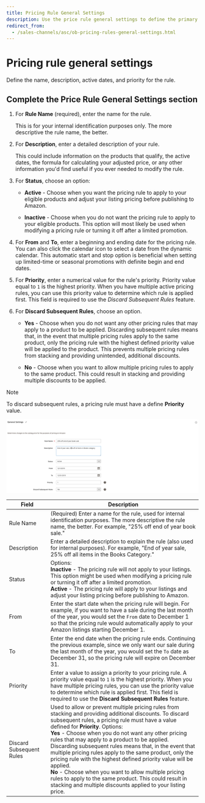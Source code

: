 ```yaml
---
title: Pricing Rule General Settings
description: Use the price rule general settings to define the primary characteristics of a listing price rule.
redirect_from:
  - /sales-channels/asc/ob-pricing-rules-general-settings.html
---
```


# Pricing rule general settings

Define the name, description, active dates, and priority for the rule.

## Complete the Price Rule General Settings section

1. For **Rule Name** (required), enter the name for the rule.

   This is for your internal identification purposes only. The more descriptive the rule name, the better.

1. For **Description**, enter a detailed description of your rule.

   This could include information on the products that qualify, the active dates, the formula for calculating your adjusted price, or any other information you'd find useful if you ever needed to modify the rule.

1. For **Status**, choose an option:

    - **Active** - Choose when you want the pricing rule to apply to your eligible products and adjust your listing pricing before publishing to Amazon.

    - **Inactive** - Choose when you do not want the pricing rule to apply to your eligible products. This option will most likely be used when modifying a pricing rule or turning it off after a limited promotion.

1. For **From** and **To**, enter a beginning and ending date for the pricing rule. You can also click the calendar icon to select a date from the dynamic calendar. This automatic start and stop option is beneficial when setting up limited-time or seasonal promotions with definite begin and end dates.

1. For **Priority**, enter a numerical value for the rule's priority. Priority value equal to `1` is the highest priority. When you have multiple active pricing rules, you can use this priority value to determine which rule is applied first. This field is required to use the _Discard Subsequent Rules_ feature.

1. For **Discard Subsequent Rules**, choose an option.

    - **Yes** - Choose when you do not want any other pricing rules that may apply to a product to be applied. Discarding subsequent rules means that, in the event that multiple pricing rules apply to the same product, only the pricing rule with the highest defined priority value will be applied to the product. This prevents multiple pricing rules from stacking and providing unintended, additional discounts.

    - **No** - Choose when you want to allow multiple pricing rules to apply to the same product. This could result in stacking and providing multiple discounts to be applied.

>[!NOTE]
>
>To discard subsequent rules, a pricing rule must have a define **Priority** value.

![Pricing rule general settings](assets/amazon-pricing-rule-general.png)

|Field|Description|
|---|---|
|Rule Name|(Required) Enter a name for the rule, used for internal identification purposes. The more descriptive the rule name, the better. For example, "25% off end of year book sale."|
|Description|Enter a detailed description to explain the rule (also used for internal purposes). For example, "End of year sale, 25% off all items in the Books Category."|
|Status|Options:<br>**Inactive** - The pricing rule will not apply to your listings. This option might be used when modifying a pricing rule or turning it off after a limited promotion.<br>**Active** - The pricing rule will apply to your listings and adjust your listing pricing before publishing to Amazon.|
|From|Enter the start date when the pricing rule will begin. For example, if you want to have a sale during the last month of the year, you would set the `From` date to December 1 so that the pricing rule would automatically apply to your Amazon listings starting December 1.|
|To|Enter the end date when the pricing rule ends. Continuing the previous example, since we only want our sale during the last month of the year, you would set the `To` date as December 31, so the pricing rule will expire on December 31.|
|Priority|Enter a value to assign a priority to your pricing rule. A priority value equal to `1` is the highest priority. When you have multiple pricing rules, you can use the priority value to determine which rule is applied first. This field is required to use the **Discard Subsequent Rules** feature.|
|Discard Subsequent Rules|Used to allow or prevent multiple pricing rules from stacking and providing additional discounts. To discard subsequent rules, a pricing rule must have a value defined for **Priority**. Options:<br>**Yes** - Choose when you do not want any other pricing rules that may apply to a product to be applied. Discarding subsequent rules means that, in the event that multiple pricing rules apply to the same product, only the pricing rule with the highest defined priority value will be applied. <br>**No** - Choose when you want to allow multiple pricing rules to apply to the same product. This could result in stacking and multiple discounts applied to your listing price.|
